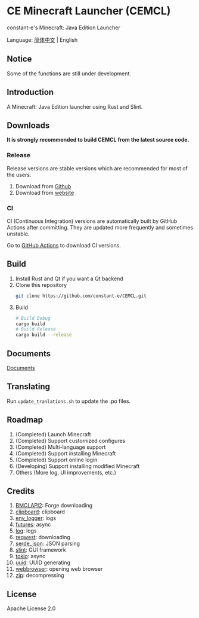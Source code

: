 # CE Minecraft Launcher (CEMCL)
constant-e's Minecraft: Java Edition Launcher

Language: [简体中文](README.md) | English

## Notice
Some of the functions are still under development.

## Introduction
A Minecraft: Java Edition launcher using Rust and Slint.

## Downloads
**It is strongly recommended to build CEMCL from the latest source code.**

### Release
Release versions are stable versions which are recommended for most of the users.
1. Download from [Github](https://github.com/constant-e/CEMCL/releases)
2. Download from [website](https://constant-e.github.io/CEMCL/en/download.html)

### CI
CI (Continuous Integration) versions are automatically built by GitHub Actions after committing. They are updated more frequently and sometimes unstable.

Go to [GitHub Actions](https://github.com/constant-e/CEMCL/actions) to download CI versions.

## Build
1. Install Rust and Qt if you want a Qt backend
2. Clone this repository
   ```sh
   git clone https://github.com/constant-e/CEMCL.git
   ```
3. Build
   ```sh
   # Build Debug
   cargo build
   # Build Release
   cargo build --release
   ```


## Documents
[Documents](https://constant-e.github.io/CEMCL/en/docs)

## Translating
Run `update_tranlations.sh` to update the .po files.

## Roadmap
1. (Completed) Launch Minecraft
2. (Completed) Support customized configures
3. (Completed) Multi-language support
4. (Completed) Support installing Minecraft
5. (Completed) Support online login
6. (Developing) Support installing modified Minecraft
7. Others (More log, UI improvements, etc.)

## Credits
1. [BMCLAPI2](https://bmclapidoc.bangbang93.com/): Forge downloading
2. [clipboard](https://crates.io/crates/clipboard): clipboard
3. [env_logger](https://crates.io/crates/env_logger): logs
4. [futures](https://crates.io/crates/futures): async
5. [log](https://crates.io/crates/log): logs
6. [reqwest](https://crates.io/crates/reqwest): downloading
7. [serde_json](https://crates.io/crates/serde_json): JSON parsing
8. [slint](https://crates.io/crates/slint): GUI framework
9. [tokio](https://crates.io/crates/tokio): async
10. [uuid](https://crates.io/crates/uuid): UUID generating
11. [webbrowser](https://crates.io/crates/webbrowser): opening web browser
12. [zip](https://crates.io/crates/zip): decompressing

## License
Apache License 2.0
